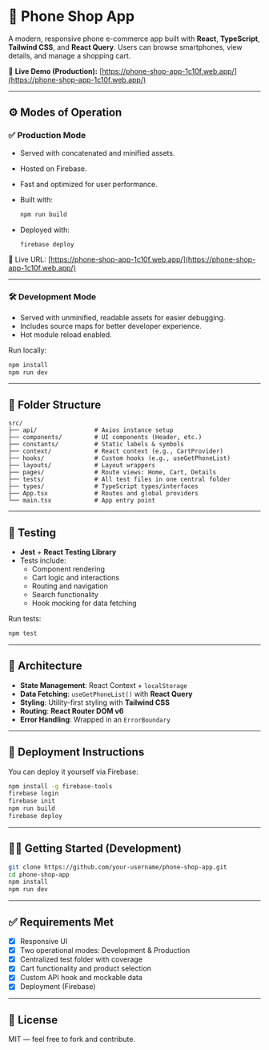 # 📱 Phone Shop App

A modern, responsive phone e-commerce app built with **React**, **TypeScript**, **Tailwind CSS**, and **React Query**. Users can browse smartphones, view details, and manage a shopping cart.

🔗 **Live Demo (Production):** [https://phone-shop-app-1c10f.web.app/](https://phone-shop-app-1c10f.web.app/)

---

## ⚙️ Modes of Operation

### ✅ Production Mode

- Served with concatenated and minified assets.
- Hosted on Firebase.
- Fast and optimized for user performance.
- Built with:

  ```bash
  npm run build
  ```

- Deployed with:

  ```bash
  firebase deploy
  ```

🔗 Live URL: [https://phone-shop-app-1c10f.web.app/](https://phone-shop-app-1c10f.web.app/)

---

### 🛠️ Development Mode

- Served with unminified, readable assets for easier debugging.
- Includes source maps for better developer experience.
- Hot module reload enabled.

Run locally:

```bash
npm install
npm run dev
```

---

## 📁 Folder Structure

```
src/
├── api/                # Axios instance setup
├── components/         # UI components (Header, etc.)
├── constants/          # Static labels & symbols
├── context/            # React context (e.g., CartProvider)
├── hooks/              # Custom hooks (e.g., useGetPhoneList)
├── layouts/            # Layout wrappers
├── pages/              # Route views: Home, Cart, Details
├── tests/              # All test files in one central folder
├── types/              # TypeScript types/interfaces
├── App.tsx             # Routes and global providers
└── main.tsx            # App entry point
```

---

## 🧪 Testing

- **Jest** + **React Testing Library**
- Tests include:
  - Component rendering
  - Cart logic and interactions
  - Routing and navigation
  - Search functionality
  - Hook mocking for data fetching

Run tests:

```bash
npm test
```

---

## 🧠 Architecture

- **State Management**: React Context + `localStorage`
- **Data Fetching**: `useGetPhoneList()` with **React Query**
- **Styling**: Utility-first styling with **Tailwind CSS**
- **Routing**: **React Router DOM v6**
- **Error Handling**: Wrapped in an `ErrorBoundary`

---

## 🚀 Deployment Instructions

You can deploy it yourself via Firebase:

```bash
npm install -g firebase-tools
firebase login
firebase init
npm run build
firebase deploy
```

---

## 🧑‍💻 Getting Started (Development)

```bash
git clone https://github.com/your-username/phone-shop-app.git
cd phone-shop-app
npm install
npm run dev
```

---

## ✅ Requirements Met

- [x] Responsive UI
- [x] Two operational modes: Development & Production
- [x] Centralized test folder with coverage
- [x] Cart functionality and product selection
- [x] Custom API hook and mockable data
- [x] Deployment (Firebase)

---

## 📄 License

MIT — feel free to fork and contribute.

